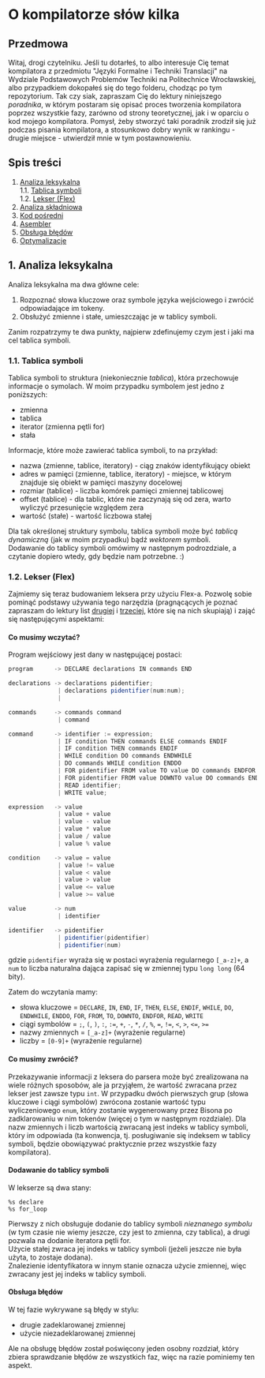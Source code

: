 # O kompilatorze słów kilka

## Przedmowa
Witaj, drogi czytelniku. Jeśli tu dotarłeś, to albo interesuje Cię temat kompilatora z przedmiotu "Języki Formalne i Techniki Translacji" na Wydziale Podstawowych Problemów Techniki na Politechnice Wrocławskiej, albo przypadkiem dokopałeś się do tego folderu, chodząc po tym repozytorium. Tak czy siak, zapraszam Cię do lektury niniejszego *poradnika*, w którym postaram się opisać proces tworzenia kompilatora poprzez wszystkie fazy, zarówno od strony teoretycznej, jak i w oparciu o kod mojego kompilatora.
Pomysł, żeby stworzyć taki poradnik zrodził się już podczas pisania kompilatora, a stosunkowo dobry wynik w rankingu - drugie miejsce - utwierdził mnie w tym postawnowieniu. 

## Spis treści
1. [Analiza leksykalna](#1-analiza-leksykalna)  
  1.1. [Tablica symboli](#11-tablica-symboli)  
  1.2. [Lekser (Flex)](#12-lekser-flex)
2. [Analiza składniowa](#analiza-skladniowa)
3. [Kod pośredni](#kod-posredni)
4. [Asembler](#asembler)
5. [Obsługa błędów](#obsluga-bledow)
6. [Optymalizacje](#optymalizacje)


## 1. Analiza leksykalna
Analiza leksykalna ma dwa główne cele:
1. Rozpoznać słowa kluczowe oraz symbole języka wejściowego i zwrócić odpowiadające im tokeny.
2. Obsłużyć zmienne i stałe, umieszczając je w tablicy symboli.

Zanim rozpatrzymy te dwa punkty, najpierw zdefinujemy czym jest i jaki ma cel tablica symboli.

### 1.1. Tablica symboli
Tablica symboli to struktura (niekoniecznie *tablica*), która przechowuje informacje o symolach. W moim przypadku symbolem jest jedno z poniższych:
* zmienna
* tablica
* iterator (zmienna pętli for)
* stała

Informacje, które może zawierać tablica symboli, to na przykład:
* nazwa (zmienne, tablice, iteratory) - ciąg znaków identyfikujący obiekt 
* adres w pamięci (zmienne, tablice, iteratory) - miejsce, w którym znajduje się obiekt w pamięci maszyny docelowej
* rozmiar (tablice) - liczba komórek pamięci zmiennej tablicowej
* offset (tablice) - dla tablic, które nie zaczynają się od zera, warto wyliczyć przesunięcie względem zera
* wartość (stałe) - wartość liczbowa stałej

Dla tak określonej struktury symbolu, tablica symboli może być *tablicą dynamiczną* (jak w moim przypadku) bądź *wektorem* symboli.  
Dodawanie do tablicy symboli omówimy w następnym podrozdziale, a czytanie dopiero wtedy, gdy będzie nam potrzebne. :)

### 1.2. Lekser (Flex)
Zajmiemy się teraz budowaniem leksera przy użyciu Flex-a. Pozwolę sobie pominąć podstawy używania tego narzędzia (pragnącących je poznać zapraszam do lektury list [drugiej](https://github.com/quetzelcoatlus/PWr/tree/master/Semestr_5/Jezyki_Formalne_i_Techniki_Translacji_JFTT/Lista_2) i [trzeciej](https://github.com/quetzelcoatlus/PWr/tree/master/Semestr_5/Jezyki_Formalne_i_Techniki_Translacji_JFTT/Lista_3), które się na nich skupiają) i zająć się następującymi aspektami:

#### Co musimy wczytać?
Program wejściowy jest dany w następującej postaci:
```scala
program      -> DECLARE declarations IN commands END

declarations -> declarations pidentifier;
              | declarations pidentifier(num:num);
              | 

commands     -> commands command
              | command

command      -> identifier := expression;
              | IF condition THEN commands ELSE commands ENDIF
              | IF condition THEN commands ENDIF
              | WHILE condition DO commands ENDWHILE
              | DO commands WHILE condition ENDDO
              | FOR pidentifier FROM value TO value DO commands ENDFOR
              | FOR pidentifier FROM value DOWNTO value DO commands ENDFOR
              | READ identifier;
              | WRITE value;

expression   -> value
              | value + value
              | value - value
              | value * value
              | value / value
              | value % value

condition    -> value = value
              | value != value
              | value < value
              | value > value
              | value <= value
              | value >= value

value        -> num
              | identifier

identifier   -> pidentifier
              | pidentifier(pidentifier)
              | pidentifier(num)
```
gdzie `pidentifier` wyraża się w postaci wyrażenia regularnego `[_a-z]+`, a `num` to liczba naturalna dająca zapisać się w zmiennej typu `long long` (64 bity).

Zatem do wczytania mamy:
* słowa kluczowe = `DECLARE`, `IN`, `END`, `IF`, `THEN`, `ELSE`, `ENDIF`, `WHILE`, `DO`, `ENDWHILE`, `ENDDO`, `FOR`, `FROM`, `TO`, `DOWNTO`, `ENDFOR`, `READ`, `WRITE`
* ciągi symbolów = `;`, `(`, `)`, `:`, `:=`, `+`, `-`, `*`, `/`, `%`, `=`, `!=`, `<`, `>`, `<=`, `>=`
* nazwy zmiennych = `[_a-z]+` (wyrażenie regularne)
* liczby = `[0-9]+` (wyrażenie regularne)

#### Co musimy zwrócić?
Przekazywanie informacji z leksera do parsera może być zrealizowana na wiele różnych sposobów, ale ja przyjąłem, że wartość zwracana przez lekser jest zawsze typu `int`. W przypadku dwóch pierwszych grup (słowa kluczowe i ciągi symbolów) zwrócona zostanie wartość typu wyliczeniowego `enum`, który zostanie wygenerowany przez Bisona po zadklarowaniu w nim tokenów (więcej o tym w następnym rozdziale). Dla nazw zmiennych i liczb wartością zwracaną jest indeks w tablicy symboli, który im odpowiada (ta konwencja, tj. posługiwanie się indeksem w tablicy symboli, będzie obowiązywać praktycznie przez wszystkie fazy kompilatora).

#### Dodawanie do tablicy symboli
W lekserze są dwa stany:
```
%s declare
%s for_loop
```
Pierwszy z nich obsługuje dodanie do tablicy symboli *nieznanego symbolu* (w tym czasie nie wiemy jeszcze, czy jest to zmienna, czy tablica), a drugi pozwala na dodanie iteratora pętli for.  
Użycie stałej zwraca jej indeks w tablicy symboli (jeżeli jeszcze nie była użyta, to zostaje dodana).  
Znalezienie identyfikatora w innym stanie oznacza użycie zmiennej, więc zwracany jest jej indeks w tablicy symboli.

#### Obsługa błędów
W tej fazie wykrywane są błędy w stylu: 
* drugie zadeklarowanej zmiennej
* użycie niezadeklarowanej zmiennej

Ale na obsługę błędów został poświęcony jeden osobny rozdział, który zbiera sprawdzanie błędów ze wszystkich faz, więc na razie pominiemy ten aspekt.

